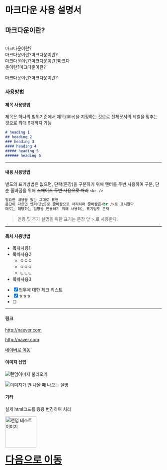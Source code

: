 # 마크다운 사용 설명서

## 마크다운이란?

<br />마크다운이란?<br />마크다운이란?마크다운이란?<br />마크다운이란?마크다<u>운이란?</u>마크다<br />운이란?마크다운이란?

마크다운이란?마크다운이란?

### 사용방법

#### 제목 사용방법

제목은 하나의 범위기준에서 제목(title)을 지정하는 것으로 전체문서의 레벨을 맞추는 것으로 최대 6개까지 가능

``` markdown
# heading 1
## heading 2
### heading 3
#### heading 4
##### heading 5
###### heading 6
```



---


#### 내용 사용방법

별도의 표기방법은 없으면, 단락(문장)을 구분하기 위해 엔터를 두번 사용하여 구분, 단순 줄바꿈을  위해 ~~스페이스 두번 사용으로 처리~~ `<br />`

``` markdown
필요한 내용을 있는 그대로 표현
문단이 다르면 엔터(2번)로 줄바꿈으로 처리하며 줄바꿈은<br />로 표시한다.
때로는 해당하는 설명을 인용하기 위해 사용하는 표기법도 존재
```



> 인용 및 추가 설명을 위한 표기는 문장 앞 > 로 사용한다.

---


#### 목차 사용방법

- 목차사용1
- 목차사용2
  - ㅇㅇㅇ
  - ㅇㅇㅇ
  - ㄴㄴㄴ
- 목차사용3
- [x] 업무에 대한 체크 리스트
- [x] ㅎㅎㅎ
- [ ] 

---



#### 링크

http://naever.com

<http://naver,com>

[네이버로 이동](http://navrer.com)



#### 이미지 삽입 


![랜덤이미지 불러오기](https://picsum.photos/200/300)

![이미지가 안 나올 때 나오는 설명](https://picsㄴum.photos/200/300)

#### 기타

실제 html코드를 응용 변경하여 처리

<img src="https://picsum.photos/200/300" alt="랜덤 테스트 이미지" width="100px" />

<a href="https://daum.net" style="color:#f04s; font-weight:900; font-size:2rem">다음으로 이동</a>
